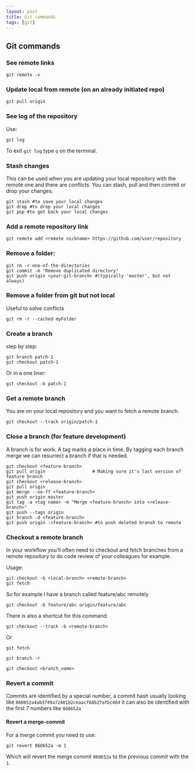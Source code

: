 ```yaml
---
layout: post
title: Git commands
tags: [git]
---
```


## Git commands

### See remote links

	git remote -v

### Update local from remote (on an already initiated repo)

	git pull origin
    
### See log of the repository

Use:

    git log

To exit `git log` type `q` on the terminal.

### Stash changes

This can be used when you are updating your local repository with the remote one and there are conflicts. You can stash, pull and then commit or drop your changes.

	git stash #to save your local changes
	git drop #to drop your local changes
    git pop #to get back your local changes

### Add a remote repository link
	
    git remote add <remote nickname> https://github.com/user/repository

### Remove a folder:

    git rm -r one-of-the-directories
    git commit -m "Remove duplicated directory"
    git push origin <your-git-branch> #(typically 'master', but not always)

### Remove a folder from git but not local
Useful to solve conflicts

	git rm -r --cached myFolder

### Create a branch

step by step:

	git branch patch-1
	git checkout patch-1

Or in a one liner:

	git checkout -b patch-1

### Get a remote branch

You are on your local repository and you want to fetch a remote branch.

	git checkout --track origin/patch-1

### Close a branch (for feature development)

A branch is for work. A tag marks a place in time. By tagging each branch merge we can resurrect a branch if that is needed.

	git checkout <feature-branch>
	git pull origin 				 # Making sure it's last version of feature branch
	git checkout <release-branch>
	git pull origin
	git merge --no-ff <feature-branch>
	git push origin master
	git tag -a <tag name> -m "Merge <feature-branch> into <release-branch>"
	git push --tags origin
	git branch -d <feature-branch>
	git push origin :<feature-branch> #to push deleted bransh to remote


### Checkout a remote branch

In your workflow you'll often need to checkout and fetch branches from a remote repository to do code review of your colleagues for example.

Usage:

    git checkout -b <local-branch> <remote-branch>
    git fetch

So for example I have a branch called feature/abc remotely

    git checkout -b feature/abc origin/feature/abc

There is also a shortcut for this command:

    git checkout --track -b <remote-branch>
    
Or

    git fetch

    git branch -r

    git checkout <branch_name>


### Revert a commit
Commits are identified by a special number, a commit hash usually looking like `860652a4ab3749a72401b2ceaacf68b27afbc404` it can also be identified with the first 7 numbers like `860652a`


#### Revert a merge-commit
For a merge commit you need to use:

    git revert 860652a -m 1
    
Which will revert the merge commit `860652a` to the previous commit with the `1`.